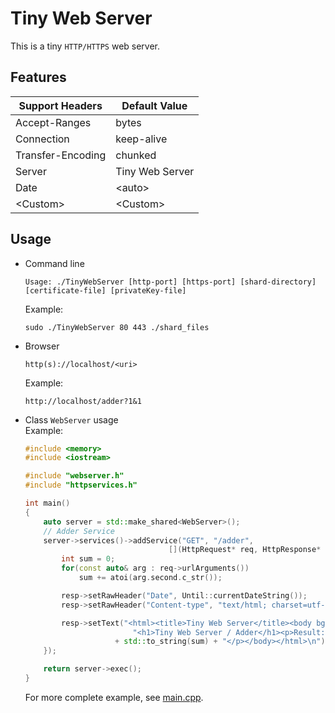# Tiny Web Server

This is a tiny `HTTP/HTTPS` web server.

## Features

| Support Headers  | Default Value |
| ---------------- | ------------- |
| Accept-Ranges | bytes |
| Connection | keep-alive |
| Transfer-Encoding | chunked |
| Server | Tiny Web Server |
| Date | \<auto> |
| \<Custom> | \<Custom> |

## Usage

* Command line
    ```
    Usage: ./TinyWebServer [http-port] [https-port] [shard-directory] [certificate-file] [privateKey-file]
    ```

    Example:

    ```shell
    sudo ./TinyWebServer 80 443 ./shard_files
    ```

* Browser
    ```
    http(s)://localhost/<uri>
    ```

    Example:

    ```
    http://localhost/adder?1&1
    ```

* Class `WebServer` usage  
    Example:

    ```cpp
    #include <memory>
    #include <iostream>

    #include "webserver.h"
    #include "httpservices.h"

    int main()
    {
        auto server = std::make_shared<WebServer>();
        // Adder Service
        server->services()->addService("GET", "/adder",
                                    [](HttpRequest* req, HttpResponse* resp) {
            int sum = 0;
            for(const auto& arg : req->urlArguments())
                sum += atoi(arg.second.c_str());

            resp->setRawHeader("Date", Until::currentDateString());
            resp->setRawHeader("Content-type", "text/html; charset=utf-8");

            resp->setText("<html><title>Tiny Web Server</title><body bgcolor\"#fffff\">"
                            "<h1>Tiny Web Server / Adder</h1><p>Result: "
                        + std::to_string(sum) + "</p></body></html>\n");
        });

        return server->exec();
    }
    ```

    For more complete example, see [main.cpp](./src/main.cpp).
